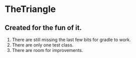 TheTriangle
===========
Created for the fun of it. 
--------------------------

1. There are still missing the last few bits for gradle to work.
2. There are only one test class.
3. There are room for improvements.
